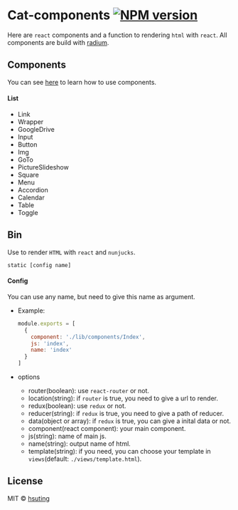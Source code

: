 # Cat-components [![NPM version][npm-image]][npm-url]
Here are `react` components and a function to rendering `html` with `react`. All components are build with [radium](https://github.com/FormidableLabs/radium).

## Components
You can see [here](http://hsuting.github.io/cat-components) to learn how to use components.

#### List
- Link
- Wrapper
- GoogleDrive
- Input
- Button
- Img
- GoTo
- PictureSlideshow
- Square
- Menu
- Accordion
- Calendar
- Table
- Toggle

## Bin
Use to render `HTML` with `react` and `nunjucks`.
```
static [config name]
```

#### Config
You can use any name, but need to give this name as argument.
- Example:

  ```javascript
  module.exports = [
    {
      component: './lib/components/Index',
      js: 'index',
      name: 'index'
    }
  ]
  ```
- options
  - router(boolean): use `react-router` or not.
  - location(string): if `router` is true, you need to give a url to render.
  - redux(boolean): use `redux` or not.
  - reducer(string): if `redux` is true, you need to give a path of reducer.
  - data(object or array): if `redux` is true, you can give a inital data or not.
  - component(react component): your main component.
  - js(string): name of main js.
  - name(string): output name of html.
  - template(string): if you need, you can choose your template in `views`(default: `./views/template.html`).

## License
MIT © [hsuting](http://hsuting.com)

[npm-image]: https://badge.fury.io/js/cat-components.svg
[npm-url]: https://npmjs.org/package/cat-components
